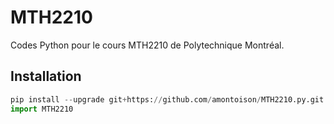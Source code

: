 # MTH2210

Codes Python pour le cours MTH2210 de Polytechnique Montréal.

## Installation

```python
pip install --upgrade git+https://github.com/amontoison/MTH2210.py.git
import MTH2210
```
